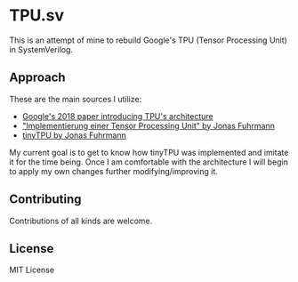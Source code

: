 # TPU.sv

This is an attempt of mine to rebuild Google's TPU (Tensor Processing Unit) in SystemVerilog.

## Approach

These are the main sources I utilize:

- [Google's 2018 paper introducing TPU's architecture](https://arxiv.org/abs/2304.01433)
- ["Implementierung einer Tensor Processing Unit" by Jonas Fuhrmann](https://reposit.haw-hamburg.de/handle/20.500.12738/8527)
- [tinyTPU by Jonas Fuhrmann](https://github.com/jofrfu/tinyTPU/)

My current goal is to get to know how tinyTPU was implemented and imitate it for the time being. Once I am comfortable with the architecture I will begin to apply my own changes further modifying/improving it.

## Contributing

Contributions of all kinds are welcome.

## License

MIT License
